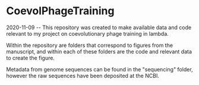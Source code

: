 # CoevolPhageTraining
2020-11-09 -- This repository was created to make available data and code relevant to my project on coevolutionary phage training in lambda.

Within the repository are folders that correspond to figures from the manuscript, and within each of these folders are the code and relevant data to create the figure.

Metadata from genome sequences can be found in the "sequencing" folder, however the raw sequences have been deposited at the NCBI.


